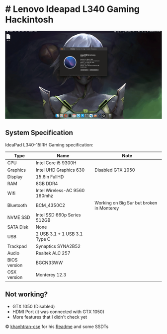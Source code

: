 # # Lenovo Ideapad L340 Gaming Hackintosh

![Cover](/Docs/cover-12.3.png)

## System Specification

IdeaPad L340-15IRH Gaming specification:

| Type | Name | Note |
| --- | --- | --- |
| CPU | Intel Core i5 9300H | |
| Graphics | Intel UHD Graphics 630 | Disabled GTX 1050 |
| Display | 15.6in FullHD | |
| RAM | 8GB DDR4 | |
| Wifi| Intel Wireless-AC 9560 160mhz | |
| Bluetooth | BCM_4350C2 | Working on Big Sur but broken in Monterey |
| NVME SSD| Intel SSD 660p Series 512GB | |
| SATA Disk | None | |
| USB | 2 USB 3.1 + 1 USB 3.1 Type C | |
| Trackpad | Synaptics SYNA2B52 | |
| Audio | Realtek ALC 257 |
| BIOS version| BGCN33WW |
| OSX version| Monterey 12.3 |

## Not working?

- GTX 1050 (Disabled)
- HDMI Port (it was connected with GTX 1050)
- More features that I didn't check yet

© [khanhtran-cse](https://github.com/khanhtran-cse) for his [Readme](https://github.com/khanhtran-cse/lenovo-ideapad-l340-hackintosh) and some SSDTs
